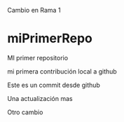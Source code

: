 Cambio en Rama 1

# miPrimerRepo

MI primer repositorio

mi primera contribución local a github

Este es un commit desde github

Una actualización mas 

Otro cambio
